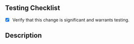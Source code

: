 ## Testing Checklist

- [x] Verify that this change is significant and warrants testing.


## Description

<!-- Provide a brief description of your changes -->
